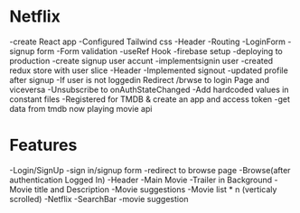 # Netflix

-create React app
-Configured Tailwind css
-Header
-Routing
-LoginForm
-signup form
-Form validation
-useRef Hook
-firebase setup
-deploying to production
-create signup user accunt
-implementsignin user
-created redux store with user slice
-Header
-Implemented signout
-updated profile after signup
-If user is not loggedin Redirect /brwse to login Page and viceversa
-Unsubscribe to onAuthStateChanged
-Add hardcoded values in constant files
-Registered for TMDB & create an app and access token
-get data from tmdb now playing movie api


# Features
-Login/SignUp
   -sign in/signup form
   -redirect to browse page
-Browse(after authentication Logged In)
   -Header
   -Main Movie
      -Trailer in Background
      -Movie title and Description
      -Movie suggestions
          -Movie list * n (verticaly scrolled)
-Netflix
    -SearchBar
    -movie suggestion     
